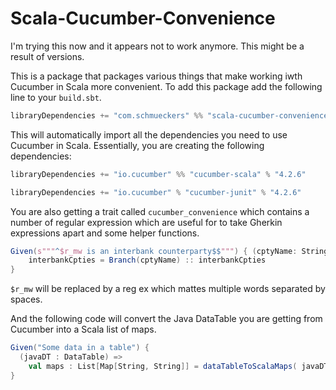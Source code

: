 Scala-Cucumber-Convenience
===

I'm trying this now and it appears not to work anymore. This might be a result of versions.

This is a package that packages various things that make working iwth Cucumber in Scala more convenient. To add this package add the following line to your `build.sbt`.

```Scala
libraryDependencies += "com.schmueckers" %% "scala-cucumber-convenience" % "0.1.4" % Test
```

This will automatically import all the dependencies you need to use Cucumber in Scala. Essentially, you are creating the following dependencies:

```Scala
libraryDependencies += "io.cucumber" %% "cucumber-scala" % "4.2.6"

libraryDependencies += "io.cucumber" % "cucumber-junit" % "4.2.6"
```

You are also getting a trait called ```cucumber_convenience``` which contains a number of regular 
expression which are useful for to take Gherkin expressions apart and some helper functions.

```Scala
Given(s"""^$r_mw is an interbank counterparty$$""") { (cptyName: String) =>
    interbankCpties = Branch(cptyName) :: interbankCpties
}
```

`$r_mw` will be replaced by a reg ex which mattes multiple words separated by spaces.

And the following code will convert the Java DataTable you are getting from Cucumber into a 
Scala list of maps.

```Scala
Given("Some data in a table") {
  (javaDT : DataTable) =>
    val maps : List[Map[String, String]] = dataTableToScalaMaps( javaDT )
}
```

